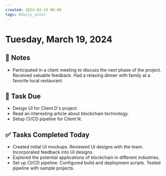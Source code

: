 ```yaml
---
created: 2024-03-19 00:00
tags: #daily_notes
---
```


# Tuesday, March 19, 2024

## 📓 Notes
- Participated in a client meeting to discuss the next phase of the project. Received valuable feedback. Had a relaxing dinner with family at a favorite local restaurant.

## 📅 Task Due
- Design UI for Client D's project.
- Read an interesting article about blockchain technology.
- Setup CI/CD pipeline for Client N.

## ✅ Tasks Completed Today
- Created initial UI mockups. Reviewed UI designs with the team. Incorporated feedback into UI designs.
- Explored the potential applications of blockchain in different industries.
- Set up CI/CD pipeline. Configured build and deployment scripts. Tested pipeline with sample projects.